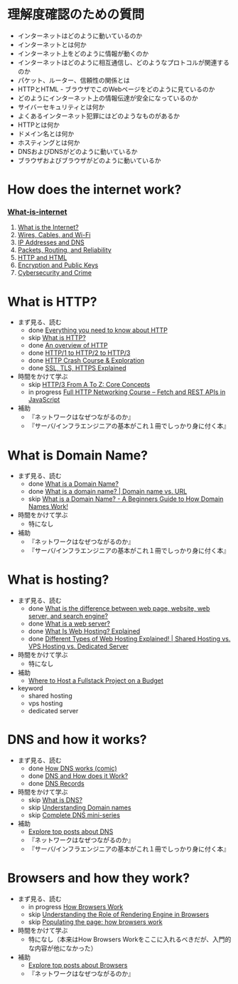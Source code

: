 # 理解度確認のための質問
* インターネットはどのように動いているのか
* インターネットとは何か
* インターネット上をどのように情報が動くのか
* インターネットはどのように相互通信し、どのようなプロトコルが関連するのか
* パケット、ルーター、信頼性の関係とは
* HTTPとHTML - ブラウザでこのWebページをどのように見ているのか
* どのようにインターネット上の情報伝達が安全になっているのか
* サイバーセキュリティとは何か
* よくあるインターネット犯罪にはどのようなものがあるか
* HTTPとは何か
* ドメイン名とは何か
* ホスティングとは何か
* DNSおよびDNSがどのように動いているか
* ブラウザおよびブラウザがどのように動いているか

# How does the internet work?
### [What-is-internet](https://roadmap.sh/guides/what-is-internet)
1. [What is the Internet?](https://youtu.be/Dxcc6ycZ73M)
2. [Wires, Cables, and Wi-Fi](https://youtu.be/ZhEf7e4kopM)
3. [IP Addresses and DNS](https://youtu.be/5o8CwafCxnU)
4. [Packets, Routing, and Reliability](https://youtu.be/AYdF7b3nMto)
5. [HTTP and HTML](https://youtu.be/kBXQZMmiA4s)
6. [Encryption and Public Keys](https://youtu.be/ZghMPWGXexs)
7. [Cybersecurity and Crime](https://youtu.be/AuYNXgO_f3Y)

# What is HTTP?
* まず見る、読む
  * done [Everything you need to know about HTTP](https://cs.fyi/guide/http-in-depth)
  * skip [What is HTTP?](https://www.cloudflare.com/en-gb/learning/ddos/glossary/hypertext-transfer-protocol-http/)
  * done [An overview of HTTP](https://developer.mozilla.org/en-US/docs/Web/HTTP/Overview)
  * done [HTTP/1 to HTTP/2 to HTTP/3](https://www.youtube.com/watch?v=a-sBfyiXysI)
  * done [HTTP Crash Course & Exploration](https://www.youtube.com/watch?v=iYM2zFP3Zn0)
  * done [SSL, TLS, HTTPS Explained](https://www.youtube.com/watch?v=j9QmMEWmcfo)
* 時間をかけて学ぶ
  * skip [HTTP/3 From A To Z: Core Concepts](https://www.smashingmagazine.com/2021/08/http3-core-concepts-part1/)
  * in progress [Full HTTP Networking Course – Fetch and REST APIs in JavaScript](https://www.youtube.com/watch?v=2JYT5f2isg4)
* 補助
  * 『ネットワークはなぜつながるのか』
  * 『サーバ/インフラエンジニアの基本がこれ１冊でしっかり身に付く本』

# What is Domain Name?
* まず見る、読む
  * done [What is a Domain Name?](https://developer.mozilla.org/en-US/docs/Learn/Common_questions/Web_mechanics/What_is_a_domain_name)
  * done [What is a domain name? | Domain name vs. URL](https://www.cloudflare.com/en-gb/learning/dns/glossary/what-is-a-domain-name/)
  * skip [What is a Domain Name? - A Beginners Guide to How Domain Names Work!](https://www.youtube.com/watch?v=Y4cRx19nhJk)
* 時間をかけて学ぶ
  * 特になし
* 補助
  * 『ネットワークはなぜつながるのか』
  * 『サーバ/インフラエンジニアの基本がこれ１冊でしっかり身に付く本』

# What is hosting?
* まず見る、読む
  * done [What is the difference between web page, website, web server, and search engine?](https://developer.mozilla.org/en-US/docs/Learn/Common_questions/Web_mechanics/Pages_sites_servers_and_search_engines)
  * done [What is a web server?](https://developer.mozilla.org/en-US/docs/Learn/Common_questions/Web_mechanics/What_is_a_web_server)
  * done [What Is Web Hosting? Explained](https://www.youtube.com/watch?v=htbY9-yggB0)
  * done [Different Types of Web Hosting Explained! | Shared Hosting vs. VPS Hosting vs. Dedicated Server](https://www.youtube.com/watch?v=AXVZYzw8geg)
* 時間をかけて学ぶ
  * 特になし
* 補助
  * [Where to Host a Fullstack Project on a Budget](https://www.youtube.com/watch?v=Kx_1NYYJS7Q)
* keyword
  * shared hosting
  * vps hosting
  * dedicated server

# DNS and how it works?
* まず見る、読む
  * done [How DNS works (comic)](https://howdns.works/)
  * done [DNS and How does it Work?](https://www.youtube.com/watch?v=Wj0od2ag5sk)
  * done [DNS Records](https://www.youtube.com/watch?v=7lxgpKh_fRY)
* 時間をかけて学ぶ
  * skip [What is DNS?](https://www.cloudflare.com/en-gb/learning/dns/what-is-dns/)
  * skip [Understanding Domain names](https://developer.mozilla.org/en-US/docs/Glossary/DNS)
  * skip [Complete DNS mini-series](https://www.youtube.com/watch?v=zEmUuNFBgN8&list=PLTk5ZYSbd9MhMmOiPhfRJNW7bhxHo4q-K)
* 補助
  * [Explore top posts about DNS](https://app.daily.dev/tags/dns?ref=roadmapsh)
  * 『ネットワークはなぜつながるのか』
  * 『サーバ/インフラエンジニアの基本がこれ１冊でしっかり身に付く本』

# Browsers and how they work?
* まず見る、読む
  * in progress [How Browsers Work](https://web.dev/articles/howbrowserswork?hl=ja)
  * skip [Understanding the Role of Rendering Engine in Browsers](https://www.browserstack.com/guide/browser-rendering-engine)
  * skip [Populating the page: how browsers work](https://developer.mozilla.org/en-US/docs/Web/Performance/How_browsers_work)
* 時間をかけて学ぶ
  * 特になし（本来はHow Browsers Workをここに入れるべきだが、入門的な内容が他になかった）
* 補助
  * [Explore top posts about Browsers](https://app.daily.dev/tags/browsers?ref=roadmapsh)
  * 『ネットワークはなぜつながるのか』